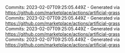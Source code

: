 Commits: 2023-02-07T09:25:05.449Z - Generated via https://github.com/marketplace/actions/artificial-grass
<br>
Commits: 2023-02-07T09:25:05.449Z - Generated via https://github.com/marketplace/actions/artificial-grass
<br>
Commits: 2023-02-07T09:25:05.449Z - Generated via https://github.com/marketplace/actions/artificial-grass
<br>
Commits: 2023-02-07T09:25:05.449Z - Generated via https://github.com/marketplace/actions/artificial-grass
<br>
